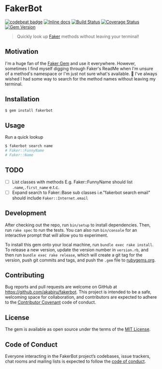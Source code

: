 # FakerBot

[![codebeat badge](https://codebeat.co/badges/ef4839f2-3946-4435-8c0e-7025de5fac22)](https://codebeat.co/projects/github-com-akabiru-faker_bot-master) [![Inline docs](http://inch-ci.org/github/akabiru/faker_bot.svg?branch=master)](http://inch-ci.org/github/akabiru/faker_bot) [![Build Status](https://travis-ci.com/akabiru/faker_bot.svg?branch=master)](https://travis-ci.com/akabiru/faker_bot) [![Coverage Status](https://coveralls.io/repos/github/akabiru/faker_bot/badge.svg?branch=master)](https://coveralls.io/github/akabiru/faker_bot?branch=master) [![Gem Version](https://badge.fury.io/rb/fakerbot.svg)](https://badge.fury.io/rb/fakerbot)

> Quickly look up [Faker](https://github.com/stympy/faker) methods without leaving your terminal!

## Motivation

I'm a huge fan of the [Faker Gem](https://github.com/stympy/faker) and use it everywhere. However, sometimes I find myself digging through Faker's ReadMe when I'm unsure of a method's namespace
or I'm just not sure what's available. :see_no_evil: I've always wished I had some way to search for the method names without leaving my terminal.


## Installation

```bash
$ gem install fakerbot
```

## Usage

Run a quick lookup

```bash
$ fakerbot search name
# Faker::FunnyName
# Faker::Name
```

## TODO

- [ ] List classes with methods E.g. Faker::FunnyName should list `.name`,`.first_name` e.t.c.
- [ ] Expand search to Faker::Base sub classes i.e."fakerbot search email" should include `Faker::Internet.email`

## Development

After checking out the repo, run `bin/setup` to install dependencies. Then, run `rake spec` to run the tests. You can also run `bin/console` for an interactive prompt that will allow you to experiment.

To install this gem onto your local machine, run `bundle exec rake install`. To release a new version, update the version number in `version.rb`, and then run `bundle exec rake release`, which will create a git tag for the version, push git commits and tags, and push the `.gem` file to [rubygems.org](https://rubygems.org).

## Contributing

Bug reports and pull requests are welcome on GitHub at https://github.com/akabiru/fakerbot. This project is intended to be a safe, welcoming space for collaboration, and contributors are expected to adhere to the [Contributor Covenant](http://contributor-covenant.org) code of conduct.

## License

The gem is available as open source under the terms of the [MIT License](https://opensource.org/licenses/MIT).

## Code of Conduct

Everyone interacting in the FakerBot project’s codebases, issue trackers, chat rooms and mailing lists is expected to follow the [code of conduct](https://github.com/akabiru/fakerbot/blob/master/CODE_OF_CONDUCT.md).
